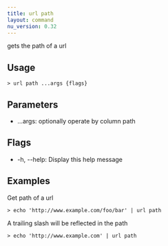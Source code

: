 ```yaml
---
title: url path
layout: command
nu_version: 0.32
---
```

gets the path of a url

## Usage
```shell
> url path ...args {flags} 
 ```

## Parameters
* ...args: optionally operate by column path

## Flags
* -h, --help: Display this help message

## Examples
  Get path of a url
```shell
> echo 'http://www.example.com/foo/bar' | url path
 ```

  A trailing slash will be reflected in the path
```shell
> echo 'http://www.example.com' | url path
 ```

